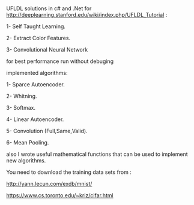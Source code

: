 # 

UFLDL solutions in c# and .Net for  http://deeplearning.stanford.edu/wiki/index.php/UFLDL_Tutorial :

1- Self Taught Learning.

2- Extract Color Features.

3- Convolutional Neural Network

for best performance run without debuging

implemented algorithms:

1- Sparce Autoencoder.

2- Whitning.

3- Softmax.

4- Linear Autoencoder.

5- Convolution (Full,Same,Valid).

6- Mean Pooling.

also I wrote useful mathematical functions that can be used to implement new algorithms.

You need to download the training data sets from :

http://yann.lecun.com/exdb/mnist/

https://www.cs.toronto.edu/~kriz/cifar.html
